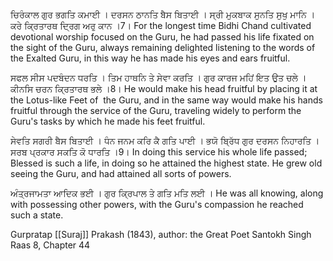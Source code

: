 ਚਿਰੰਕਾਲ ਗੁਰ ਭਗਤਿ ਕਮਾਈ । ਦਰਸਨ ਠਾਨਤਿ ਬੈਸ ਬਿਤਾਈ । 
ਸ੍ਰੀ ਮੁਕਬਾਕ ਸੁਨਤਿ ਸੁਖੁ ਮਾਨਿ । ਕਰੇ ਕ੍ਰਿਤਾਰਥ ਦ੍ਰਿਗ ਅਰੁ ਕਾਨ ।7।
For the longest time Bidhi Chand cultivated devotional worship focused on the Guru, he had passed his life fixated on the sight of the Guru, always remaining delighted listening to the words of the Exalted Guru, in this way he has made his eyes and ears fruitful.

ਸਫਲ ਸੀਸ ਪਦਬੰਦਨ ਧਰਤਿ । ਤਿਮ ਹਾਥਨਿ ਤੇ ਸੇਵਾ ਕਰਤਿ । 
ਗੁਰ ਕਾਰਜ ਮਹਿਂ ਇਤ ਉਤ ਚਲੇ । ਕੀਨਸਿ ਚਰਨ ਕ੍ਰਿਤਾਰਥ ਭਲੇ ।8।
He would make his head fruitful by placing it at the Lotus-like Feet of  the Guru, and in the same way would make his hands fruitful through the service of the Guru, traveling widely to perform the Guru's tasks by which he made his feet fruitful.

ਸੇਵਤਿ ਸਗਰੀ ਬੈਸ ਬਿਤਾਈ । ਧੰਨ ਜਨਮ ਕਰਿ ਕੈ ਗਤਿ ਪਾਈ । 
ਭਯੋ ਬ੍ਰਿੱਧ ਗੁਰ ਦਰਸਨ ਨਿਹਾਰਤਿ । ਸਰਬ ਪ੍ਰਕਾਰ ਸਕਤਿ ਕੋ ਧਾਰਤਿ ।9।
In doing this service his whole life passed; Blessed is such a life, in doing so he attained the highest state. He grew old seeing the Guru, and had attained all sorts of powers.

ਅੰਤ੍ਰਜਾਮਤਾ ਆਦਿਕ ਭਈ । ਗੁਰ ਕ੍ਰਿਪਾਲ ਤੇ ਗਤਿ ਮਤਿ ਲਈ ।
He was all knowing, along with possessing other powers, with the Guru's compassion he reached such a state.

Gurpratap [[Suraj]] Prakash (1843), author: the Great Poet Santokh Singh
Raas 8, Chapter 44